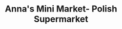 ---
title: "Anna's Mini Market- Polish Supermarket"
url: /gateshead/annas-mini-market-polish-supermarket/
shop: convenience
---